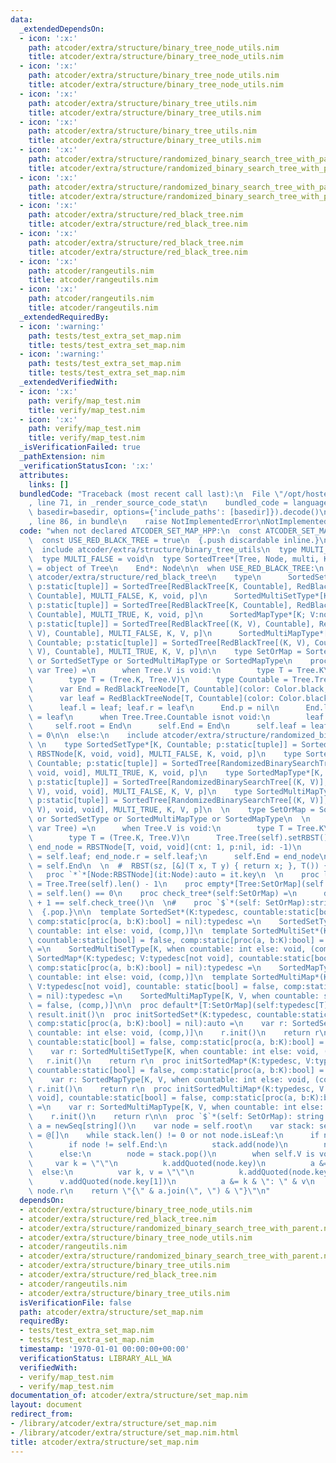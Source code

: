 ```yaml
---
data:
  _extendedDependsOn:
  - icon: ':x:'
    path: atcoder/extra/structure/binary_tree_node_utils.nim
    title: atcoder/extra/structure/binary_tree_node_utils.nim
  - icon: ':x:'
    path: atcoder/extra/structure/binary_tree_node_utils.nim
    title: atcoder/extra/structure/binary_tree_node_utils.nim
  - icon: ':x:'
    path: atcoder/extra/structure/binary_tree_utils.nim
    title: atcoder/extra/structure/binary_tree_utils.nim
  - icon: ':x:'
    path: atcoder/extra/structure/binary_tree_utils.nim
    title: atcoder/extra/structure/binary_tree_utils.nim
  - icon: ':x:'
    path: atcoder/extra/structure/randomized_binary_search_tree_with_parent.nim
    title: atcoder/extra/structure/randomized_binary_search_tree_with_parent.nim
  - icon: ':x:'
    path: atcoder/extra/structure/randomized_binary_search_tree_with_parent.nim
    title: atcoder/extra/structure/randomized_binary_search_tree_with_parent.nim
  - icon: ':x:'
    path: atcoder/extra/structure/red_black_tree.nim
    title: atcoder/extra/structure/red_black_tree.nim
  - icon: ':x:'
    path: atcoder/extra/structure/red_black_tree.nim
    title: atcoder/extra/structure/red_black_tree.nim
  - icon: ':x:'
    path: atcoder/rangeutils.nim
    title: atcoder/rangeutils.nim
  - icon: ':x:'
    path: atcoder/rangeutils.nim
    title: atcoder/rangeutils.nim
  _extendedRequiredBy:
  - icon: ':warning:'
    path: tests/test_extra_set_map.nim
    title: tests/test_extra_set_map.nim
  - icon: ':warning:'
    path: tests/test_extra_set_map.nim
    title: tests/test_extra_set_map.nim
  _extendedVerifiedWith:
  - icon: ':x:'
    path: verify/map_test.nim
    title: verify/map_test.nim
  - icon: ':x:'
    path: verify/map_test.nim
    title: verify/map_test.nim
  _isVerificationFailed: true
  _pathExtension: nim
  _verificationStatusIcon: ':x:'
  attributes:
    links: []
  bundledCode: "Traceback (most recent call last):\n  File \"/opt/hostedtoolcache/Python/3.9.6/x64/lib/python3.9/site-packages/onlinejudge_verify/documentation/build.py\"\
    , line 71, in _render_source_code_stat\n    bundled_code = language.bundle(stat.path,\
    \ basedir=basedir, options={'include_paths': [basedir]}).decode()\n  File \"/opt/hostedtoolcache/Python/3.9.6/x64/lib/python3.9/site-packages/onlinejudge_verify/languages/nim.py\"\
    , line 86, in bundle\n    raise NotImplementedError\nNotImplementedError\n"
  code: "when not declared ATCODER_SET_MAP_HPP:\n  const ATCODER_SET_MAP_HPP* = 1\n\
    \  const USE_RED_BLACK_TREE = true\n  {.push discardable inline.}\n  import std/strutils\n\
    \  include atcoder/extra/structure/binary_tree_utils\n  type MULTI_TRUE = int32\n\
    \  type MULTI_FALSE = void\n  type SortedTree*[Tree, Node, multi, K, V; p:static[tuple]]\
    \ = object of Tree\n    End*: Node\n\n  when USE_RED_BLACK_TREE:\n    include\
    \ atcoder/extra/structure/red_black_tree\n    type\n      SortedSetType*[K, Countable;\
    \ p:static[tuple]] = SortedTree[RedBlackTree[K, Countable], RedBlackTreeNode[K,\
    \ Countable], MULTI_FALSE, K, void, p]\n      SortedMultiSetType*[K, Countable;\
    \ p:static[tuple]] = SortedTree[RedBlackTree[K, Countable], RedBlackTreeNode[K,\
    \ Countable], MULTI_TRUE, K, void, p]\n      SortedMapType*[K; V:not void; Countable;\
    \ p:static[tuple]] = SortedTree[RedBlackTree[(K, V), Countable], RedBlackTreeNode[(K,\
    \ V), Countable], MULTI_FALSE, K, V, p]\n      SortedMultiMapType*[K; V:not void;\
    \ Countable; p:static[tuple]] = SortedTree[RedBlackTree[(K, V), Countable], RedBlackTreeNode[(K,\
    \ V), Countable], MULTI_TRUE, K, V, p]\n\n    type SetOrMap = SortedMultiSetType\
    \ or SortedSetType or SortedMultiMapType or SortedMapType\n    proc init*[Tree:SetOrMap](self:\
    \ var Tree) =\n      when Tree.V is void:\n        type T = Tree.K\n      else:\n\
    \        type T = (Tree.K, Tree.V)\n      type Countable = Tree.Tree.Countable\n\
    \      var End = RedBlackTreeNode[T, Countable](color: Color.black, id: -2)\n\
    \      var leaf = RedBlackTreeNode[T, Countable](color: Color.black, id: -1)\n\
    \      leaf.l = leaf; leaf.r = leaf\n      End.p = nil\n      End.l = leaf; End.r\
    \ = leaf\n      when Tree.Tree.Countable isnot void:\n        leaf.cnt = 0\n \
    \     self.root = End\n      self.End = End\n      self.leaf = leaf\n      self.next_id\
    \ = 0\n\n  else:\n    include atcoder/extra/structure/randomized_binary_search_tree_with_parent\n\
    \ \n    type SortedSetType*[K, Countable; p:static[tuple]] = SortedTree[RandomizedBinarySearchTree[K],\
    \ RBSTNode[K, void, void], MULTI_FALSE, K, void, p]\n    type SortedMultiSetType*[K,\
    \ Countable; p:static[tuple]] = SortedTree[RandomizedBinarySearchTree[K], RBSTNode[K,\
    \ void, void], MULTI_TRUE, K, void, p]\n    type SortedMapType*[K, V, Countable;\
    \ p:static[tuple]] = SortedTree[RandomizedBinarySearchTree[(K, V)], RBSTNode[(K,\
    \ V), void, void], MULTI_FALSE, K, V, p]\n    type SortedMultiMapType*[K, V, Countable;\
    \ p:static[tuple]] = SortedTree[RandomizedBinarySearchTree[(K, V)], RBSTNode[(K,\
    \ V), void, void], MULTI_TRUE, K, V, p]\n  \n    type SetOrMap = SortedMultiSetType\
    \ or SortedSetType or SortedMultiMapType or SortedMapType\n  \n    proc init*[Tree:SetOrMap](self:\
    \ var Tree) =\n      when Tree.V is void:\n        type T = Tree.K\n      else:\n\
    \        type T = (Tree.K, Tree.V)\n      Tree.Tree(self).setRBST()\n      var\
    \ end_node = RBSTNode[T, void, void](cnt: 1, p:nil, id: -1)\n      end_node.l\
    \ = self.leaf; end_node.r = self.leaf;\n      self.End = end_node\n      self.root\
    \ = self.End\n  \n  #  RBST(sz, [&](T x, T y) { return x; }, T()) {}\n    \n \
    \   proc `*`*[Node:RBSTNode](it:Node):auto = it.key\n  \n    proc len*[Tree:SetOrMap](self:Tree):int\
    \ = Tree.Tree(self).len() - 1\n    proc empty*[Tree:SetOrMap](self:Tree):bool\
    \ = self.len() == 0\n    proc check_tree*(self:SetOrMap) =\n      doAssert self.len\
    \ + 1 == self.check_tree()\n  \n#    proc `$`*(self: SetOrMap):string = self.Tree(self).to_string(self.root)\n\
    \  {.pop.}\n\n  template SortedSet*(K:typedesc, countable:static[bool] = false,\
    \ comp:static[proc(a, b:K):bool] = nil):typedesc =\n    SortedSetType[K, when\
    \ countable: int else: void, (comp,)]\n  template SortedMultiSet*(K:typedesc,\
    \ countable:static[bool] = false, comp:static[proc(a, b:K):bool] = nil):typedesc\
    \ =\n    SortedMultiSetType[K, when countable: int else: void, (comp,)]\n  template\
    \ SortedMap*(K:typedesc; V:typedesc[not void], countable:static[bool] = false,\
    \ comp:static[proc(a, b:K):bool] = nil):typedesc =\n    SortedMapType[K, V, when\
    \ countable: int else: void, (comp,)]\n  template SortedMultiMap*(K:typedesc;\
    \ V:typedesc[not void], countable: static[bool] = false, comp:static[proc(a, b:K):bool]\
    \ = nil):typedesc =\n    SortedMultiMapType[K, V, when countable: static[bool]\
    \ = false, (comp,)]\n\n  proc default*[T:SetOrMap](self:typedesc[T]):T =\n   \
    \ result.init()\n  proc initSortedSet*(K:typedesc, countable:static[bool] = false,\
    \ comp:static[proc(a, b:K):bool] = nil):auto =\n    var r: SortedSetType[K, when\
    \ countable: int else: void, (comp,)]\n    r.init()\n    return r\n  proc initSortedMultiSet*(K:typedesc,\
    \ countable:static[bool] = false, comp:static[proc(a, b:K):bool] = nil):auto =\n\
    \    var r: SortedMultiSetType[K, when countable: int else: void, (comp,)]\n \
    \   r.init()\n    return r\n  proc initSortedMap*(K:typedesc, V:typedesc[not void],\
    \ countable:static[bool] = false, comp:static[proc(a, b:K):bool] = nil):auto =\n\
    \    var r: SortedMapType[K, V, when countable: int else: void, (comp,)]\n   \
    \ r.init()\n    return r\n  proc initSortedMultiMap*(K:typedesc, V:typedesc[not\
    \ void], countable:static[bool] = false, comp:static[proc(a, b:K):bool] = nil):auto\
    \ =\n    var r: SortedMultiMapType[K, V, when countable: int else: void, (comp,)]\n\
    \    r.init()\n    return r\n\n  proc `$`*(self: SetOrMap): string =\n    var\
    \ a = newSeq[string]()\n    var node = self.root\n    var stack: seq[self.Node]\
    \ = @[]\n    while stack.len() != 0 or not node.isLeaf:\n      if not node.isLeaf:\n\
    \        if node != self.End:\n          stack.add(node)\n        node = node.l\n\
    \      else:\n        node = stack.pop()\n        when self.V is void:\n     \
    \     var k = \"\"\n          k.addQuoted(node.key)\n          a &= k\n      \
    \  else:\n          var k, v = \"\"\n          k.addQuoted(node.key[0])\n    \
    \      v.addQuoted(node.key[1])\n          a &= k & \": \" & v\n        node =\
    \ node.r\n    return \"{\" & a.join(\", \") & \"}\"\n"
  dependsOn:
  - atcoder/extra/structure/binary_tree_node_utils.nim
  - atcoder/extra/structure/red_black_tree.nim
  - atcoder/extra/structure/randomized_binary_search_tree_with_parent.nim
  - atcoder/extra/structure/binary_tree_node_utils.nim
  - atcoder/rangeutils.nim
  - atcoder/extra/structure/randomized_binary_search_tree_with_parent.nim
  - atcoder/extra/structure/binary_tree_utils.nim
  - atcoder/extra/structure/red_black_tree.nim
  - atcoder/rangeutils.nim
  - atcoder/extra/structure/binary_tree_utils.nim
  isVerificationFile: false
  path: atcoder/extra/structure/set_map.nim
  requiredBy:
  - tests/test_extra_set_map.nim
  - tests/test_extra_set_map.nim
  timestamp: '1970-01-01 00:00:00+00:00'
  verificationStatus: LIBRARY_ALL_WA
  verifiedWith:
  - verify/map_test.nim
  - verify/map_test.nim
documentation_of: atcoder/extra/structure/set_map.nim
layout: document
redirect_from:
- /library/atcoder/extra/structure/set_map.nim
- /library/atcoder/extra/structure/set_map.nim.html
title: atcoder/extra/structure/set_map.nim
---
```

